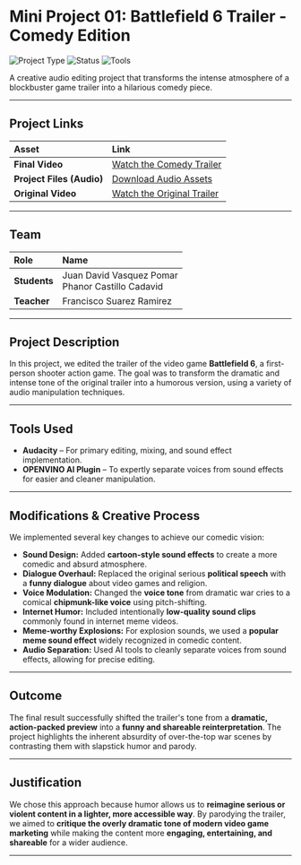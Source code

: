 # Mini Project 01: Battlefield 6 Trailer - Comedy Edition

![Project Type](https://img.shields.io/badge/Type-Audio_Editing_Project-orange)
![Status](https://img.shields.io/badge/Status-Complete-success)
![Tools](https://img.shields.io/badge/Tools-Audacity,_OPENVINO-important)

A creative audio editing project that transforms the intense atmosphere of a blockbuster game trailer into a hilarious comedy piece.

---

## Project Links

| Asset | Link |
| :--- | :--- |
| **Final Video** | [Watch the Comedy Trailer](https://javerianacaliedu-my.sharepoint.com/:v:/g/personal/juango26_javerianacali_edu_co/Edf3Y1AMXZhNsWaNo2gEZ2QBT4cyGDs1c_vd8BCbkrBAbw?e=ewBMmm) |
| **Project Files (Audio)** | [Download Audio Assets](https://javerianacaliedu-my.sharepoint.com/:u:/g/personal/juango26_javerianacali_edu_co/EYkFP2PWW2hFlCFMJoVuTgYBJe1Audn28dF_i7rFErudyQ?e=zPNcfp) |
| **Original Video** | [Watch the Original Trailer](https://www.youtube.com/watch?v=pgNCgJG0vnY) |
---

## Team

| Role | Name |
| :--- | :--- |
| **Students** | Juan David Vasquez Pomar <br> Phanor Castillo Cadavid |
| **Teacher** | Francisco Suarez Ramirez |

---

## Project Description

In this project, we edited the trailer of the video game **Battlefield 6**, a first-person shooter action game.
The goal was to transform the dramatic and intense tone of the original trailer into a humorous version, using a variety of audio manipulation techniques.

---

## Tools Used

- **Audacity** – For primary editing, mixing, and sound effect implementation.
- **OPENVINO AI Plugin** – To expertly separate voices from sound effects for easier and cleaner manipulation.

---

## Modifications & Creative Process

We implemented several key changes to achieve our comedic vision:

- **Sound Design:** Added **cartoon-style sound effects** to create a more comedic and absurd atmosphere.
- **Dialogue Overhaul:** Replaced the original serious **political speech** with a **funny dialogue** about video games and religion.
- **Voice Modulation:** Changed the **voice tone** from dramatic war cries to a comical **chipmunk-like voice** using pitch-shifting.
- **Internet Humor:** Included intentionally **low-quality sound clips** commonly found in internet meme videos.
- **Meme-worthy Explosions:** For explosion sounds, we used a **popular meme sound effect** widely recognized in comedic content.
- **Audio Separation:** Used AI tools to cleanly separate voices from sound effects, allowing for precise editing.

---

## Outcome

The final result successfully shifted the trailer's tone from a **dramatic, action-packed preview** into a **funny and shareable reinterpretation**. The project highlights the inherent absurdity of over-the-top war scenes by contrasting them with slapstick humor and parody.

---

## Justification

We chose this approach because humor allows us to **reimagine serious or violent content in a lighter, more accessible way**.
By parodying the trailer, we aimed to **critique the overly dramatic tone of modern video game marketing** while making the content more **engaging, entertaining, and shareable** for a wider audience.

---
